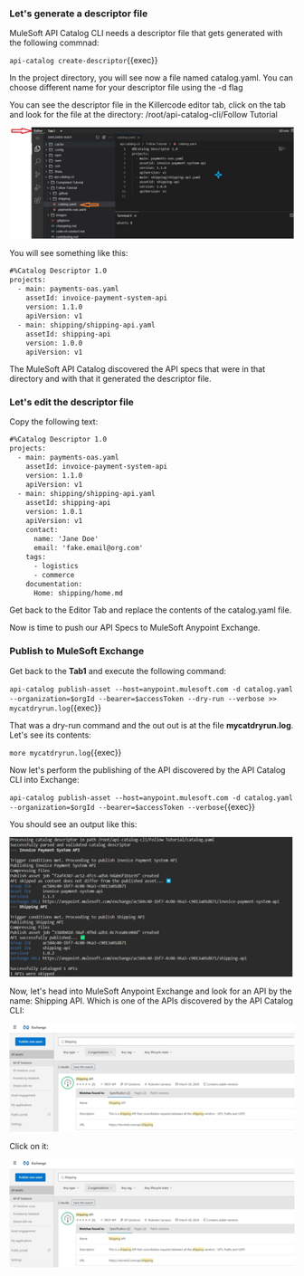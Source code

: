 ### Let's generate a descriptor file

MuleSoft API Catalog CLI needs a descriptor file that gets generated with the following commnad:

`api-catalog create-descriptor`{{exec}}

In the project directory, you will see now a file named catalog.yaml. You can choose different name for your descriptor file using the -d <file name> flag

You can see the descriptor file in the Killercode editor tab, click on the tab and look for the file at the directory: /root/api-catalog-cli/Follow Tutorial

![Editor](https://raw.githubusercontent.com/rcarrascosps/tester-kc/main/mule-tester/assets/editor.jpg?raw=true)

You will see something like this:

```
#%Catalog Descriptor 1.0
projects:
  - main: payments-oas.yaml
    assetId: invoice-payment-system-api
    version: 1.1.0
    apiVersion: v1
  - main: shipping/shipping-api.yaml
    assetId: shipping-api
    version: 1.0.0
    apiVersion: v1

```

The MuleSoft API Catalog discovered the API specs that were in that directory and with that it generated the descriptor file.

### Let's edit the descriptor file

Copy the following text:

```
#%Catalog Descriptor 1.0
projects:
  - main: payments-oas.yaml
    assetId: invoice-payment-system-api
    version: 1.1.0
    apiVersion: v1
  - main: shipping/shipping-api.yaml
    assetId: shipping-api
    version: 1.0.1
    apiVersion: v1
    contact:
      name: 'Jane Doe'
      email: 'fake.email@org.com'
    tags:
      - logistics
      - commerce
    documentation:
      Home: shipping/home.md

```

Get back to the Editor Tab and replace the contents of the catalog.yaml file.

Now is time to push our API Specs to MuleSoft Anypoint Exchange.

### Publish to MuleSoft Exchange

Get back to the **Tab1** and execute the following command:

`api-catalog publish-asset --host=anypoint.mulesoft.com -d catalog.yaml --organization=$orgId --bearer=$accessToken --dry-run --verbose >> mycatdryrun.log`{{exec}}

That was a dry-run command and the out out is at the file **mycatdryrun.log**. Let's see its contents:

`more mycatdryrun.log`{{exec}}

Now let's perform the publishing of the API discovered by the API Catalog CLI into Exchange:

`api-catalog publish-asset --host=anypoint.mulesoft.com -d catalog.yaml --organization=$orgId --bearer=$accessToken --verbose`{{exec}}

You should see an output like this:

![API Catalog CLI](https://raw.githubusercontent.com/rcarrascosps/tester-kc/main/mule-tester/assets/apicatalogExec.jpg?raw=true)

Now, let's head into MuleSoft Anypoint Exchange and look for an API by the name: Shipping API. Which is one of the APIs discovered by the API Catalog CLI:

![Exchange](https://raw.githubusercontent.com/rcarrascosps/tester-kc/main/mule-tester/assets/exchange1.jpg?raw=true)

Click on it:

![Exchange](https://raw.githubusercontent.com/rcarrascosps/tester-kc/main/mule-tester/assets/exchange2.jpg?raw=true)


